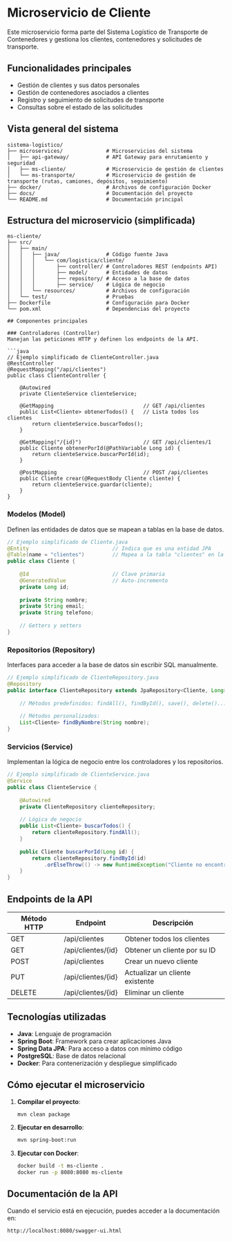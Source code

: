# Microservicio de Cliente

Este microservicio forma parte del Sistema Logístico de Transporte de Contenedores y gestiona los clientes, contenedores y solicitudes de transporte.

## Funcionalidades principales

- Gestión de clientes y sus datos personales
- Gestión de contenedores asociados a clientes
- Registro y seguimiento de solicitudes de transporte
- Consultas sobre el estado de las solicitudes

## Vista general del sistema

```
sistema-logistico/
├── microservices/              # Microservicios del sistema
│   ├── api-gateway/            # API Gateway para enrutamiento y seguridad
│   ├── ms-cliente/             # Microservicio de gestión de clientes
│   └── ms-transporte/          # Microservicio de gestión de transporte (rutas, camiones, depósitos, seguimiento)
├── docker/                     # Archivos de configuración Docker
├── docs/                       # Documentación del proyecto
└── README.md                   # Documentación principal
```

## Estructura del microservicio (simplificada)

```
ms-cliente/
├── src/
│   ├── main/
│   │   ├── java/               # Código fuente Java
│   │   │   └── com/logistica/cliente/
│   │   │       ├── controller/ # Controladores REST (endpoints API)
│   │   │       ├── model/      # Entidades de datos
│   │   │       ├── repository/ # Acceso a la base de datos
│   │   │       ├── service/    # Lógica de negocio
│   │   └── resources/          # Archivos de configuración
│   └── test/                   # Pruebas
├── Dockerfile                  # Configuración para Docker
└── pom.xml                     # Dependencias del proyecto

## Componentes principales

### Controladores (Controller)
Manejan las peticiones HTTP y definen los endpoints de la API.

```java
// Ejemplo simplificado de ClienteController.java
@RestController
@RequestMapping("/api/clientes")
public class ClienteController {
    
    @Autowired
    private ClienteService clienteService;
    
    @GetMapping                             // GET /api/clientes
    public List<Cliente> obtenerTodos() {   // Lista todos los clientes
        return clienteService.buscarTodos();
    }
    
    @GetMapping("/{id}")                    // GET /api/clientes/1
    public Cliente obtenerPorId(@PathVariable Long id) {
        return clienteService.buscarPorId(id);
    }
    
    @PostMapping                            // POST /api/clientes
    public Cliente crear(@RequestBody Cliente cliente) {
        return clienteService.guardar(cliente);
    }
}
```

### Modelos (Model)
Definen las entidades de datos que se mapean a tablas en la base de datos.

```java
// Ejemplo simplificado de Cliente.java
@Entity                           // Indica que es una entidad JPA
@Table(name = "clientes")         // Mapea a la tabla "clientes" en la BD
public class Cliente {
    
    @Id                           // Clave primaria
    @GeneratedValue               // Auto-incremento
    private Long id;
    
    private String nombre;
    private String email;
    private String telefono;
    
    // Getters y setters
}
```

### Repositorios (Repository)
Interfaces para acceder a la base de datos sin escribir SQL manualmente.

```java
// Ejemplo simplificado de ClienteRepository.java
@Repository
public interface ClienteRepository extends JpaRepository<Cliente, Long> {
    
    // Métodos predefinidos: findAll(), findById(), save(), delete()...
    
    // Métodos personalizados:
    List<Cliente> findByNombre(String nombre);
}
```

### Servicios (Service)
Implementan la lógica de negocio entre los controladores y los repositorios.

```java
// Ejemplo simplificado de ClienteService.java
@Service
public class ClienteService {
    
    @Autowired
    private ClienteRepository clienteRepository;
    
    // Lógica de negocio
    public List<Cliente> buscarTodos() {
        return clienteRepository.findAll();
    }
    
    public Cliente buscarPorId(Long id) {
        return clienteRepository.findById(id)
            .orElseThrow(() -> new RuntimeException("Cliente no encontrado"));
    }
}
```

## Endpoints de la API

| Método HTTP | Endpoint | Descripción |
|-------------|----------|-------------|
| GET | /api/clientes | Obtener todos los clientes |
| GET | /api/clientes/{id} | Obtener un cliente por su ID |
| POST | /api/clientes | Crear un nuevo cliente |
| PUT | /api/clientes/{id} | Actualizar un cliente existente |
| DELETE | /api/clientes/{id} | Eliminar un cliente |

## Tecnologías utilizadas

- **Java**: Lenguaje de programación
- **Spring Boot**: Framework para crear aplicaciones Java
- **Spring Data JPA**: Para acceso a datos con mínimo código
- **PostgreSQL**: Base de datos relacional
- **Docker**: Para contenerización y despliegue simplificado

## Cómo ejecutar el microservicio

1. **Compilar el proyecto**:
   ```bash
   mvn clean package
   ```

2. **Ejecutar en desarrollo**:
   ```bash
   mvn spring-boot:run
   ```

3. **Ejecutar con Docker**:
   ```bash
   docker build -t ms-cliente .
   docker run -p 8080:8080 ms-cliente
   ```

## Documentación de la API

Cuando el servicio está en ejecución, puedes acceder a la documentación en:
```
http://localhost:8080/swagger-ui.html
```
